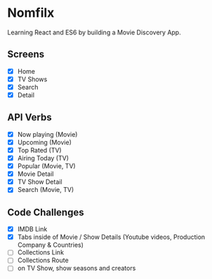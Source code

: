 # Nomfilx

Learning React and ES6 by building a Movie Discovery
App.

## Screens

- [x] Home
- [x] TV Shows
- [x] Search
- [x] Detail

## API Verbs

- [x] Now playing (Movie)
- [x] Upcoming (Movie)
- [x] Top Rated (TV)
- [x] Airing Today (TV)
- [x] Popular (Movie, TV)
- [x] Movie Detail
- [x] TV Show Detail
- [x] Search (Movie, TV)

## Code Challenges

- [x] IMDB Link
- [x] Tabs inside of Movie / Show Details (Youtube videos, Production Company & Countries)
- [ ] Collections Link
- [ ] Collections Route
- [ ] on TV Show, show seasons and creators
